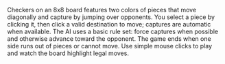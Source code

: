 Checkers on an 8x8 board features two colors of pieces that move diagonally and capture by jumping over opponents. You select a piece by clicking it, then click a valid destination to move; captures are automatic when available. The AI uses a basic rule set: force captures when possible and otherwise advance toward the opponent. The game ends when one side runs out of pieces or cannot move. Use simple mouse clicks to play and watch the board highlight legal moves.